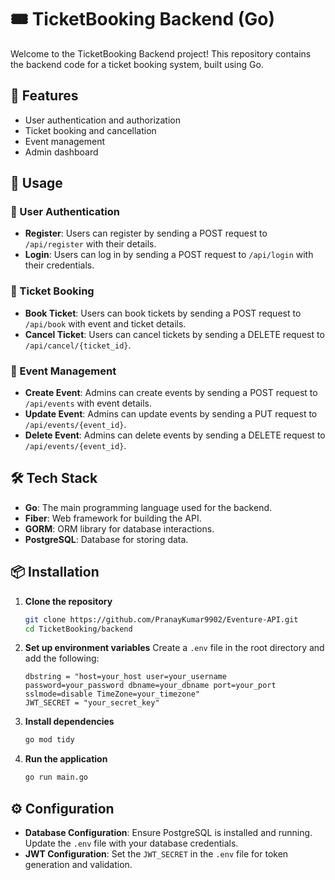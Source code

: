 # 🎟️ TicketBooking Backend (Go)

Welcome to the TicketBooking Backend project! This repository contains the backend code for a ticket booking system, built using Go. 

## 🚀 Features

- User authentication and authorization
- Ticket booking and cancellation
- Event management
- Admin dashboard


## 📖 Usage

### 🔐 User Authentication

- **Register**: Users can register by sending a POST request to `/api/register` with their details.
- **Login**: Users can log in by sending a POST request to `/api/login` with their credentials.

### 🎫 Ticket Booking

- **Book Ticket**: Users can book tickets by sending a POST request to `/api/book` with event and ticket details.
- **Cancel Ticket**: Users can cancel tickets by sending a DELETE request to `/api/cancel/{ticket_id}`.

### 📅 Event Management

- **Create Event**: Admins can create events by sending a POST request to `/api/events` with event details.
- **Update Event**: Admins can update events by sending a PUT request to `/api/events/{event_id}`.
- **Delete Event**: Admins can delete events by sending a DELETE request to `/api/events/{event_id}`.


## 🛠️ Tech Stack

- **Go**: The main programming language used for the backend.
- **Fiber**: Web framework for building the API.
- **GORM**: ORM library for database interactions.
- **PostgreSQL**: Database for storing data.

## 📦 Installation

1. **Clone the repository**
    ```sh
    git clone https://github.com/PranayKumar9902/Eventure-API.git
    cd TicketBooking/backend
    ```

2. **Set up environment variables**
    Create a `.env` file in the root directory and add the following:
    ```env
    dbstring = "host=your_host user=your_username password=your_password dbname=your_dbname port=your_port sslmode=disable TimeZone=your_timezone"
    JWT_SECRET = "your_secret_key"
    ```

3. **Install dependencies**
    ```sh
    go mod tidy
    ```

4. **Run the application**
    ```sh
    go run main.go
    ```

## ⚙️ Configuration

- **Database Configuration**: Ensure PostgreSQL is installed and running. Update the `.env` file with your database credentials.
- **JWT Configuration**: Set the `JWT_SECRET` in the `.env` file for token generation and validation.
